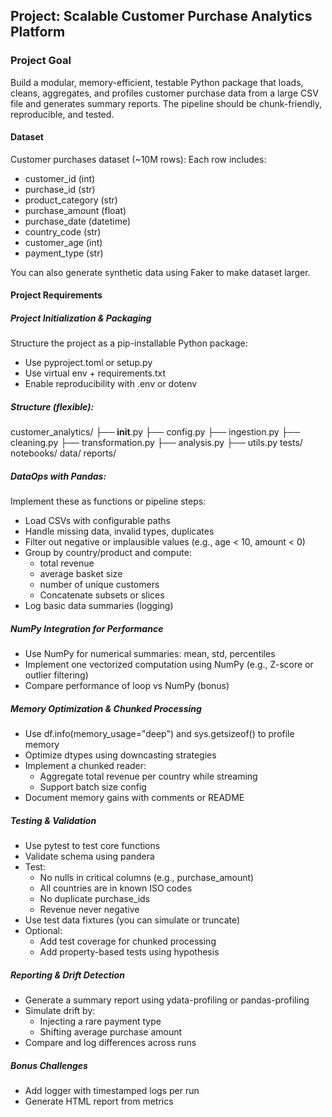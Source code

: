 ## Project: Scalable Customer Purchase Analytics Platform

### Project Goal
Build a modular, memory-efficient, testable Python package that loads, cleans, aggregates, and profiles customer purchase data from a large CSV file and generates summary reports. The pipeline should be chunk-friendly, reproducible, and tested.

#### Dataset
Customer purchases dataset (~10M rows):
Each row includes:
- customer_id (int)
- purchase_id (str)
- product_category (str)
- purchase_amount (float)
- purchase_date (datetime)
- country_code (str)
- customer_age (int)
- payment_type (str)

You can also generate synthetic data using Faker to make dataset larger.

#### Project Requirements
##### Project Initialization & Packaging
Structure the project as a pip-installable Python package:
- Use pyproject.toml or setup.py
- Use virtual env + requirements.txt
- Enable reproducibility with .env or dotenv

##### Structure (flexible):
customer_analytics/
├── __init__.py
├── config.py
├── ingestion.py
├── cleaning.py
├── transformation.py
├── analysis.py
├── utils.py
tests/
notebooks/
data/
reports/

##### DataOps with Pandas:
Implement these as functions or pipeline steps:
- Load CSVs with configurable paths
- Handle missing data, invalid types, duplicates
- Filter out negative or implausible values (e.g., age < 10, amount < 0)
- Group by country/product and compute:
    - total revenue
    - average basket size
    - number of unique customers
    - Concatenate subsets or slices
- Log basic data summaries (logging)

##### NumPy Integration for Performance
- Use NumPy for numerical summaries: mean, std, percentiles
- Implement one vectorized computation using NumPy (e.g., Z-score or outlier filtering)
- Compare performance of loop vs NumPy (bonus)
  
##### Memory Optimization & Chunked Processing
- Use df.info(memory_usage="deep") and sys.getsizeof() to profile memory
- Optimize dtypes using downcasting strategies
- Implement a chunked reader:
  - Aggregate total revenue per country while streaming
  - Support batch size config
- Document memory gains with comments or README

##### Testing & Validation
- Use pytest to test core functions
- Validate schema using pandera
- Test:
  - No nulls in critical columns (e.g., purchase_amount)
  - All countries are in known ISO codes
  - No duplicate purchase_ids
  - Revenue never negative
- Use test data fixtures (you can simulate or truncate)
- Optional:
    - Add test coverage for chunked processing
    - Add property-based tests using hypothesis

##### Reporting & Drift Detection
- Generate a summary report using ydata-profiling or pandas-profiling
- Simulate drift by:
    - Injecting a rare payment type
    - Shifting average purchase amount
- Compare and log differences across runs

##### Bonus Challenges
- Add logger with timestamped logs per run
- Generate HTML report from metrics